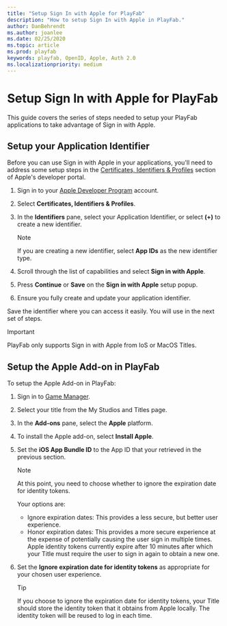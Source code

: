```yaml
---
title: "Setup Sign In with Apple for PlayFab"
description: "How to setup Sign In with Apple in PlayFab."
author: DanBehrendt
ms.author: joanlee
ms.date: 02/25/2020
ms.topic: article
ms.prod: playfab
keywords: playfab, OpenID, Apple, Auth 2.0
ms.localizationpriority: medium
---
```


# Setup Sign In with Apple for PlayFab

This guide covers the series of steps needed to setup your PlayFab applications to take advantage of Sign in with Apple.

## Setup your Application Identifier

Before you can use Sign in with Apple in your applications, you'll need to address some setup steps in the [Certificates, Identifiers & Profiles](https://developer.apple.com/account/resources/certificates/list) section of Apple's developer portal.

1. Sign in to your [Apple Developer Program](https://developer.apple.com/programs/) account.
2. Select **Certificates, Identifiers & Profiles**.
3. In the **Identifiers** pane, select your Application Identifier, or select **(+)** to create a new identifier.
    > [!NOTE]
    > If you are creating a new identifier, select **App IDs** as the new identifier type.

4. Scroll through the list of capabilities and select **Sign in with Apple**.
5. Press **Continue** or **Save** on the **Sign in with Apple** setup popup.
6. Ensure you fully create and update your application identifier.

Save the identifier where you can access it easily. You will use in the next set of steps.

> [!IMPORTANT]
> PlayFab only supports Sign in with Apple from IoS or MacOS Titles.

## Setup the Apple Add-on in PlayFab

To setup the Apple Add-on in PlayFab:

1. Sign in to [Game Manager](https://developer.playfab.com/en-US/login).
2. Select your title from the My Studios and Titles page.
3. In the **Add-ons** pane, select the **Apple** platform.
4. To install the Apple add-on, select **Install Apple**.
5. Set the **iOS App Bundle ID** to the App ID that your retrieved in the previous section.

   > [!NOTE]
   > At this point, you need to choose whether to ignore the expiration date for identity tokens.

   Your options are:

   - Ignore expiration dates: This provides a less secure, but better user experience.
   - Honor expiration dates: This provides a more secure experience at the expense of potentially causing the user sign in multiple times. Apple identity tokens currently expire after 10 minutes after which your Title must require the user to sign in again to obtain a new one.

6. Set the **Ignore expiration date for identity tokens** as appropriate for your chosen user experience.

   > [!TIP]
   > If you choose to ignore the expiration date for identity tokens, your Title should store the identity token that it obtains from Apple locally. The identity token will be reused to log in each time.
